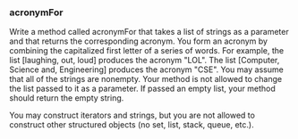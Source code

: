 <html><head>
    <title>acronymFor</title>
    <meta charset="utf-8">
    <link rel="stylesheet" href="https://maxcdn.bootstrapcdn.com/bootstrap/3.3.6/css/bootstrap.min.css" integrity="sha384-1q8mTJOASx8j1Au+a5WDVnPi2lkFfwwEAa8hDDdjZlpLegxhjVME1fgjWPGmkzs7" crossorigin="anonymous">
  <style></style></head>
  <body><div class="viewer"><h3>acronymFor</h3><div><p>Write a method called acronymFor that takes a list of strings as a parameter and that returns the corresponding acronym.  You form an acronym by combining the capitalized first letter of a series of words.  For example, the list [laughing, out, loud] produces the acronym "LOL".  The list [Computer, Science and, Engineering] produces the acronym "CSE".  You may assume that all of the strings are nonempty.  Your method is not allowed to change the list passed to it as a parameter.  If passed an empty list, your method should return the empty string.</p><p>You may construct iterators and strings, but you are not allowed to construct other structured objects (no set, list, stack, queue, etc.).</p></div></div>
</body></html>